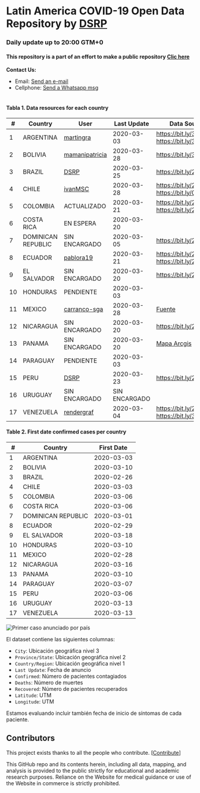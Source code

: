 # Latin America COVID-19 Open Data Repository by [DSRP](https://www.facebook.com/DataScienceResearch/)

### Daily update up to 20:00 GTM+0

#### This repository is a part of an effort to make a public repository [Clic here](https://www.notion.so/covid19dsrp/Per-Covid19-20068e871337453f93172b7b52e83261)

<b>Contact Us: </b><br>

- Email: [Send an e-mail](pablo.diazv@pucp.edu.pe)
- Cellphone: [Send a Whatsapp msg](https://api.whatsapp.com/send?phone=51938438089&text=Hi,%20I%27m%20comming%20from%20Github)
  <br><br>

#### Tabla 1. Data resources for each country

| #   | Country            | User                                                            | Last Update   | Data Sources                                                                                                         |
| --- | ------------------ | --------------------------------------------------------------- | ------------- | -------------------------------------------------------------------------------------------------------------------- |
| 1   | ARGENTINA          | [martingra](https://github.com/martingra)                       | 2020-03-03    | https://bit.ly/3aabv0y https://bit.ly/394NsPy                                                                        |
| 2   | BOLIVIA            | [mamanipatricia](https://github.com/mamanipatricia)             | 2020-03-28    | https://bit.ly/3bh1qz6                                                                                               |
| 3   | BRAZIL             | [DSRP](https://github.com/DataScienceResearchPeru)              | 2020-03-25    | https://bit.ly/2WuChNd                                                                                               |
| 4   | CHILE              | [ivanMSC](https://github.com/ivanMSC)                           | 2020-03-28    | https://bit.ly/2xWXhlH https://bit.ly/02Jg6JDf                                                                       |
| 5   | COLOMBIA           | ACTUALIZADO                                                     | 2020-03-21    | https://bit.ly/2xkYD9k https://bit.ly/2UsSu2U                                                                        |
| 6   | COSTA RICA         | EN ESPERA                                                       | 2020-03-20    |
| 7   | DOMINICAN REPUBLIC | SIN ENCARGADO                                                   | 2020-03-05    | https://bit.ly/2J2aBHM                                                                                               |
| 8   | ECUADOR            | [pablora19](https://github.com/pablora19)                       | 2020-03-21    | https://bit.ly/2J3ompB https://bit.ly/2UsK2R7                                                                        |
| 9   | EL SALVADOR        | SIN ENCARGADO                                                   | 2020-03-20    | https://bit.ly/2U7N7Hm                                                                                               |
| 10  | HONDURAS           | PENDIENTE                                                       | 2020-03-03    |
| 11  | MEXICO             | [carranco-sga](https://github.com/carranco-sga/Mexico-COVID-19) | 2020-03-28    | [Fuente](https://www.gob.mx/salud/documentos/informacion-internacional-y-nacional-sobre-nuevo-coronavirus-2019-ncov) |
| 12  | NICARAGUA          | SIN ENCARGADO                                                   | 2020-03-20    | https://bit.ly/2QQNfJB                                                                                               |
| 13  | PANAMA             | SIN ENCARGADO                                                   | 2020-03-20    | [Mapa Arcgis](https://geosocial.maps.arcgis.com/apps/opsdashboard/index.html#/2c6e932c690d467b85375af52b614472)      |
| 14  | PARAGUAY           | PENDIENTE                                                       | 2020-03-03    |
| 15  | PERU               | [DSRP](https://github.com/DataScienceResearchPeru)              | 2020-03-23    | https://bit.ly/2J5Wnpj                                                                                               |
| 16  | URUGUAY            | SIN ENCARGADO                                                   | SIN ENCARGADO |
| 17  | VENEZUELA          | [rendergraf](https://github.com/rendergraf)                     | 2020-03-04    | https://bit.ly/2J3E0Br https://bit.ly/3acdykY                                                                        |

#### Table 2. First date confirmed cases per country

| #   | Country            | First Date |
| --- | ------------------ | ---------- |
| 1   | ARGENTINA          | 2020-03-03 |
| 2   | BOLIVIA            | 2020-03-10 |
| 3   | BRAZIL             | 2020-02-26 |
| 4   | CHILE              | 2020-03-03 |
| 5   | COLOMBIA           | 2020-03-06 |
| 6   | COSTA RICA         | 2020-03-06 |
| 7   | DOMINICAN REPUBLIC | 2020-03-01 |
| 8   | ECUADOR            | 2020-02-29 |
| 9   | EL SALVADOR        | 2020-03-18 |
| 10  | HONDURAS           | 2020-03-10 |
| 11  | MEXICO             | 2020-02-28 |
| 12  | NICARAGUA          | 2020-03-16 |
| 13  | PANAMA             | 2020-03-10 |
| 14  | PARAGUAY           | 2020-03-07 |
| 15  | PERU               | 2020-03-06 |
| 16  | URUGUAY            | 2020-03-13 |
| 17  | VENEZUELA          | 2020-03-13 |

![Primer caso anunciado por país](https://imgur.com/uurPLNl.jpg)

El dataset contiene las siguientes columnas:

- `City`: Ubicación geográfica nivel 3
- `Province/State`: Ubicación geográfica nivel 2
- `Country/Region`: Ubicación geográfica nivel 1
- `Last Update`: Fecha de anuncio
- `Confirmed`: Número de pacientes contagiados
- `Deaths`: Número de muertes
- `Recovered`: Número de pacientes recuperados
- `Latitude`: UTM
- `Longitude`: UTM

Estamos evaluando incluir también fecha de inicio de síntomas de cada paciente.

## Contributors

This project exists thanks to all the people who contribute. [[Contribute](.github/CONTRIBUTING.md)]

This GitHub repo and its contents herein, including all data, mapping, and analysis is provided to the public strictly for educational and academic research purposes. Reliance on the Website for medical guidance or use of the Website in commerce is strictly prohibited.
